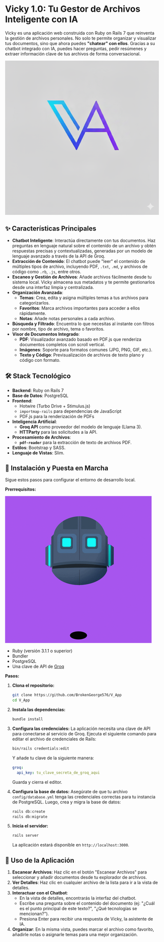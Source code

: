 # Vicky 1.0: Tu Gestor de Archivos Inteligente con IA

Vicky es una aplicación web construida con Ruby on Rails 7 que reinventa la gestión de archivos personales. No solo te permite organizar y visualizar tus documentos, sino que ahora puedes **"chatear" con ellos**. Gracias a su chatbot integrado con IA, puedes hacer preguntas, pedir resúmenes y extraer información clave de tus archivos de forma conversacional.

[![Mira el video](https://raw.githubusercontent.com/BrokenGeorge576/V_App/main/VApp.png)](https://github.com/BrokenGeorge576/V_App/main/V_App1_0.mp4)

## ✨ Características Principales

  * **Chatbot Inteligente**: Interactúa directamente con tus documentos. Haz preguntas en lenguaje natural sobre el contenido de un archivo y obtén respuestas precisas y contextualizadas, generadas por un modelo de lenguaje avanzado a través de la API de Groq.
  * **Extracción de Contenido**: El chatbot puede "leer" el contenido de múltiples tipos de archivo, incluyendo PDF, `.txt`, `.md`, y archivos de código como `.rb`, `.js`, entre otros.
  * **Escaneo y Gestión de Archivos**: Añade archivos fácilmente desde tu sistema local. Vicky almacena sus metadatos y te permite gestionarlos desde una interfaz limpia y centralizada.
  * **Organización Avanzada**:
      * **Temas**: Crea, edita y asigna múltiples temas a tus archivos para categorizarlos.
      * **Favoritos**: Marca archivos importantes para acceder a ellos rápidamente.
      * **Notas**: Añade notas personales a cada archivo.
  * **Búsqueda y Filtrado**: Encuentra lo que necesitas al instante con filtros por nombre, tipo de archivo, tema o favoritos.
  * **Visor de Documentos Integrado**:
      * **PDF**: Visualizador avanzado basado en PDF.js que renderiza documentos completos con scroll vertical.
      * **Imágenes**: Soporte para formatos comunes (JPG, PNG, GIF, etc.).
      * **Texto y Código**: Previsualización de archivos de texto plano y código con formato.

## 🛠️ Stack Tecnológico

  * **Backend**: Ruby on Rails 7
  * **Base de Datos**: PostgreSQL
  * **Frontend**:
      * Hotwire (Turbo Drive + Stimulus.js)
      * `importmap-rails` para dependencias de JavaScript
      * PDF.js para la renderización de PDFs
  * **Inteligencia Artificial**:
      * **Groq API** como proveedor del modelo de lenguaje (Llama 3).
      * **HTTParty** para las solicitudes a la API.
  * **Procesamiento de Archivos**:
      * **`pdf-reader`** para la extracción de texto de archivos PDF.
  * **Estilos**: Bootstrap y SASS.
  * **Lenguaje de Vistas**: Slim.

## 🚀 Instalación y Puesta en Marcha

Sigue estos pasos para configurar el entorno de desarrollo local.

**Prerrequisitos:**

![](https://github.com/BrokenGeorge576/V_App/blob/main/Animation%20Sticker%20GIF%20by%20The%20Ethereans.gif) 

  * Ruby (versión 3.1.1 o superior)
  * Bundler
  * PostgreSQL
  * Una clave de API de [Groq](https://groq.com/)

**Pasos:**

1.  **Clona el repositorio:**

    ```bash
    git clone https://github.com/BrokenGeorge576/V_App
    cd V_App
    ```

2.  **Instala las dependencias:**

    ```bash
    bundle install
    ```

3.  **Configura las credenciales:**
    La aplicación necesita una clave de API para conectarse al servicio de Groq. Ejecuta el siguiente comando para editar el archivo de credenciales de Rails:

    ```bash
    bin/rails credentials:edit
    ```

    Y añade tu clave de la siguiente manera:

    ```yaml
    groq:
      api_key: tu_clave_secreta_de_groq_aqui
    ```

    Guarda y cierra el editor.

4.  **Configura la base de datos:**
    Asegúrate de que tu archivo `config/database.yml` tenga las credenciales correctas para tu instancia de PostgreSQL. Luego, crea y migra la base de datos:

    ```bash
    rails db:create
    rails db:migrate
    ```

5.  **Inicia el servidor:**

    ```bash
    rails server
    ```

    La aplicación estará disponible en `http://localhost:3000`.

## 📖 Uso de la Aplicación

1.  **Escanear Archivos**: Haz clic en el botón "Escanear Archivos" para seleccionar y añadir documentos desde tu explorador de archivos.
2.  **Ver Detalles**: Haz clic en cualquier archivo de la lista para ir a la vista de detalles.
3.  **Interactuar con el Chatbot**:
      * En la vista de detalles, encontrarás la interfaz del chatbot.
      * Escribe una pregunta sobre el contenido del documento (ej: "¿Cuál es el punto principal de este texto?", "¿Qué tecnologías se mencionan?").
      * Presiona Enter para recibir una respuesta de Vicky, la asistente de IA.
4.  **Organizar**: En la misma vista, puedes marcar el archivo como favorito, añadirle notas o asignarle temas para una mejor organización.
